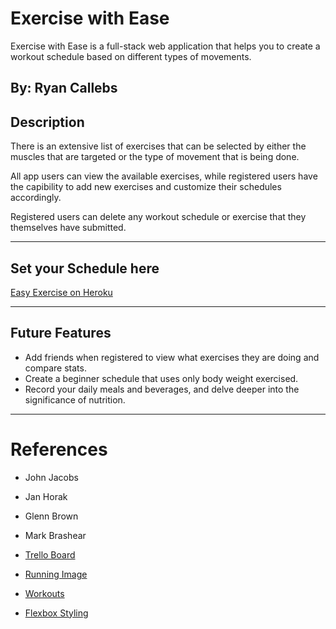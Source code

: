# Exercise with Ease

Exercise with Ease is a full-stack web application that helps you to create a workout schedule based on different types of movements.

## By: Ryan Callebs

## Description

There is an extensive list of exercises that can be selected by either the muscles that are targeted or the type of movement that is being done.

All app users can view the available exercises, while registered users have the capibility to add new exercises and customize their schedules accordingly.

Registered users can delete any workout schedule or exercise that they themselves have submitted.

---

## Set your Schedule here

[Easy Exercise on Heroku](https://easy-exercise-9eb6b4c01eca.herokuapp.com/)

---

## Future Features

- Add friends when registered to view what exercises they are doing and compare stats.
- Create a beginner schedule that uses only body weight exercised.
- Record your daily meals and beverages, and delve deeper into the significance of nutrition.

---

# References

- John Jacobs
- Jan Horak
- Glenn Brown
- Mark Brashear

- [Trello Board](https://trello.com/b/SmjSYgXO/crud-app)
- [Running Image](https://www.justrunlah.com/2016/06/10/5-mountains-in-asia-for-a-great-scenic-run/)
- [Workouts](https://honehealth.com/edge/fitness/what-is-functional-fitness/)
- [Flexbox Styling](https://css-tricks.com/snippets/css/a-guide-to-flexbox/)
